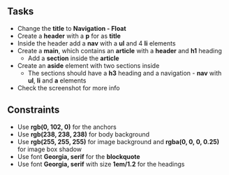 ## Tasks
 * Change the **title** to **Navigation - Float**
 * Create a **header** with a **p** for as **title**
 * Inside the header add a **nav** with a **ul** and 4 **li** elements
 * Create a **main**, which contains an **article** with a **header** and **h1** heading
    * Add a **section** inside the **article**
 * Create an **aside** element with two sections inside
    * The sections should have a **h3** heading and a navigation - **nav** with **ul**, **li** and **a** elements
 * Check the screenshot for more info

## Constraints
 * Use **rgb(0, 102, 0)** for the anchors
 * Use **rgb(238, 238, 238)** for body background
 * Use **rgb(255, 255, 255)** for image background and **rgba(0, 0, 0, 0.25)** for image box shadow
 * Use font **Georgia, serif** for the **blockquote**
 * Use font **Georgia, serif** with size **1em/1.2** for the headings
